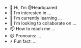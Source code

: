 - 👋 Hi, I’m @Headquared
- 👀 I’m interested in ...
- 🌱 I’m currently learning ...
- 💞️ I’m looking to collaborate on ...
- 📫 How to reach me ...
- 😄 Pronouns: ...
- ⚡ Fun fact: ...

<!---
Headquared/Headquared is a ✨ special ✨ repository because its `README.md` (this file) appears on your GitHub profile.
You can click the Preview link to take a look at your changes.
--->
